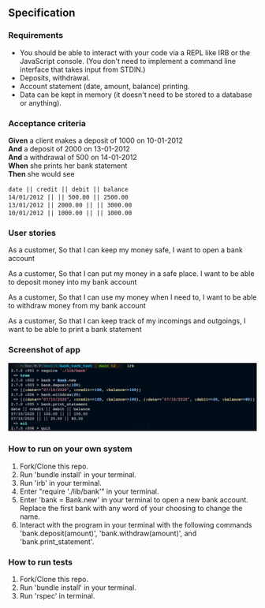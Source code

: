 ## Specification

### Requirements

* You should be able to interact with your code via a REPL like IRB or the JavaScript console.  (You don't need to implement a command line interface that takes input from STDIN.)
* Deposits, withdrawal.
* Account statement (date, amount, balance) printing.
* Data can be kept in memory (it doesn't need to be stored to a database or anything).

### Acceptance criteria

**Given** a client makes a deposit of 1000 on 10-01-2012  
**And** a deposit of 2000 on 13-01-2012  
**And** a withdrawal of 500 on 14-01-2012  
**When** she prints her bank statement  
**Then** she would see

```
date || credit || debit || balance
14/01/2012 || || 500.00 || 2500.00
13/01/2012 || 2000.00 || || 3000.00
10/01/2012 || 1000.00 || || 1000.00
```

### User stories

As a customer,
So that I can keep my money safe,
I want to open a bank account

As a customer,
So that I can put my money in a safe place.
I want to be able to deposit money into my bank account

As a customer,
So that I can use my money when I need to,
I want to be able to withdraw money from my bank account

As a customer,
So that I can keep track of my incomings and outgoings,
I want to be able to print a bank statement 

### Screenshot of app

![WorkingApp](assets/working_app.png)

### How to run on your own system

1. Fork/Clone this repo.
2. Run 'bundle install' in your terminal.
3. Run 'irb' in your terminal.
4. Enter "require './lib/bank'" in your terminal.
5. Enter 'bank = Bank.new' in your terminal to open a new bank account. Replace the first bank with any word of your choosing to change the name.
6. Interact with the program in your terminal with the following commands 'bank.deposit(amount)', 'bank.withdraw(amount)', and 'bank.print_statement'.

### How to run tests

1. Fork/Clone this repo.
2. Run 'bundle install' in your terminal.
3. Run 'rspec' in terminal.


